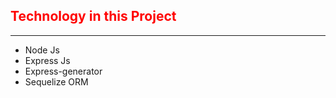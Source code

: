 ## <h2 style="color: red; font-weight: bold;">Technology in this Project</h2>

<hr/>

- Node Js
- Express Js
- Express-generator
- Sequelize ORM